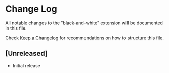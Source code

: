 # Change Log

All notable changes to the "black-and-white" extension will be documented in this file.

Check [Keep a Changelog](http://keepachangelog.com/) for recommendations on how to structure this file.

## [Unreleased]

- Initial release
